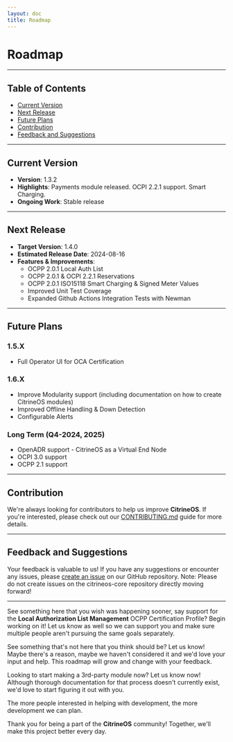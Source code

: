 ```yaml
---
layout: doc
title: Roadmap
---
```


# Roadmap

---

## Table of Contents

- [Current Version](#current-version)
- [Next Release](#next-release)
- [Future Plans](#future-plans)
- [Contribution](#contribution)
- [Feedback and Suggestions](#feedback-and-suggestions)

---

## Current Version

- **Version**: 1.3.2
- **Highlights**: Payments module released. OCPI 2.2.1 support. Smart Charging.
- **Ongoing Work**: Stable release

---

## Next Release

- **Target Version**: 1.4.0
- **Estimated Release Date**: 2024-08-16
- **Features & Improvements**:
  - OCPP 2.0.1 Local Auth List
  - OCPP 2.0.1 & OCPI 2.2.1 Reservations
  - OCPP 2.0.1 ISO15118 Smart Charging & Signed Meter Values
  - Improved Unit Test Coverage
  - Expanded Github Actions Integration Tests with Newman

---

## Future Plans

### 1.5.X
- Full Operator UI for OCA Certification

### 1.6.X
- Improve Modularity support (including documentation on how to create CitrineOS modules)
- Improved Offline Handling & Down Detection
- Configurable Alerts

### Long Term (Q4-2024, 2025)
- OpenADR support - CitrineOS as a Virtual End Node
- OCPI 3.0 support
- OCPP 2.1 support

---

## Contribution

We're always looking for contributors to help us improve **CitrineOS**. If you're interested, please check out our [CONTRIBUTING.md](https://github.com/citrineos/citrineos/blob/main/CONTRIBUTING.md) guide for more details.

---

## Feedback and Suggestions

Your feedback is valuable to us! If you have any suggestions or encounter any issues, please [create an issue](https://github.com/citrineos/citrineos/issues) on our GitHub repository. Note: Please do not create issues on the citrineos-core repository directly moving forward!

---

See something here that you wish was happening sooner, say support for the **Local Authorization List Management** OCPP Certification Profile? Begin working on it! Let us know as well so we can support you and make sure multiple people aren't pursuing the same goals separately.

See something that's not here that you think should be? Let us know! Maybe there's a reason, maybe we haven't considered it and we'd love your input and help. This roadmap will grow and change with your feedback.

Looking to start making a 3rd-party module now? Let us know now! Although thorough documentation for that process doesn't currently exist, we'd love to start figuring it out with you.

The more people interested in helping with development, the more development we can plan.

Thank you for being a part of the **CitrineOS** community! Together, we'll make this project better every day.

[Tests]: TESTS.md
